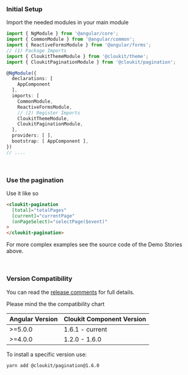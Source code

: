 <!-- !!! will be dynamically included into cloukit.github.io component doc !!! -->
<!-- !!! DO NOT USE UNECESSARY MARRKUP THAT BREAKS THE CORPORATE DESIGN !!! -->

### Initial Setup

Import the needed modules in your main module

```typescript
import { NgModule } from '@angular/core';
import { CommonModule } from '@angular/common';
import { ReactiveFormsModule } from '@angular/forms';
// (1) Package Imports
import { CloukitThemeModule } from '@cloukit/theme';
import { CloukitPaginationModule } from '@cloukit/pagination';

@NgModule({
  declarations: [
    AppComponent
  ],
  imports: [
    CommonModule,
    ReactiveFormsModule,
    // (2) Register Imports
    CloukitThemeModule,
    CloukitPaginationModule,
  ],
  providers: [ ],
  bootstrap: [ AppComponent ],
})
// ....
```

&nbsp;

### Use the pagination

Use it like so

```html
<cloukit-pagination
  [total]="totalPages"
  [current]="currentPage"
  (onPageSelect)="selectPage($event)"
>
</cloukit-pagination>
```

For more complex examples see the source code of the Demo Stories above.


&nbsp;

### Version Compatibility

You can read the [release comments](https://github.com/cloukit/pagination/releases) for full details.

Please mind the the compatibility chart

| Angular Version | Cloukit Component Version |
|-----------------|---------------------------|
| >=5.0.0         | 1.6.1 - current           |
| >=4.0.0         | 1.2.0 - 1.6.0             |

To install a specific version use:

```
yarn add @cloukit/pagination@1.6.0
```


